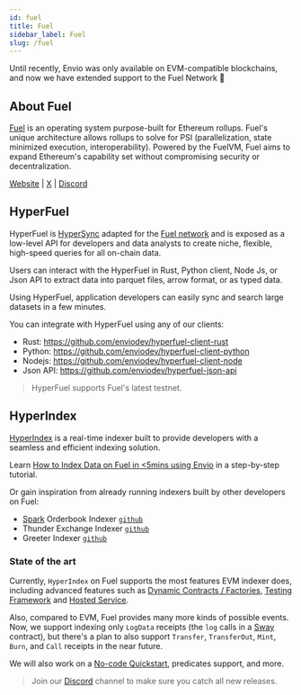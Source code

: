 ```yaml
---
id: fuel
title: Fuel
sidebar_label: Fuel
slug: /fuel
---
```


Until recently, Envio was only available on EVM-compatible blockchains, and now we have extended support to the Fuel Network 🙌

## About Fuel

[Fuel](https://fuel.network/) is an operating system purpose-built for Ethereum rollups. Fuel's unique architecture allows rollups to solve for PSI (parallelization, state minimized execution, interoperability). Powered by the FuelVM, Fuel aims to expand Ethereum's capability set without compromising security or decentralization.

[Website](https://fuel.network/) | [X](https://twitter.com/fuel_network?lang=en) | [Discord](https://discord.com/invite/xfpK4Pe)

## HyperFuel

HyperFuel is [HyperSync](./overview-hypersync.md) adapted for the [Fuel network](https://fuel.network/) and is exposed as a low-level API for developers and data analysts to create niche, flexible, high-speed queries for all on-chain data.

Users can interact with the HyperFuel in Rust, Python client, Node Js, or Json API to extract data into parquet files, arrow format, or as typed data.

Using HyperFuel, application developers can easily sync and search large datasets in a few minutes.

You can integrate with HyperFuel using any of our clients:

- Rust: https://github.com/enviodev/hyperfuel-client-rust
- Python: https://github.com/enviodev/hyperfuel-client-python
- Nodejs: https://github.com/enviodev/hyperfuel-client-node
- Json API: https://github.com/enviodev/hyperfuel-json-api

> HyperFuel supports Fuel's latest testnet.

## HyperIndex

[HyperIndex](./overview.md) is a real-time indexer built to provide developers with a seamless and efficient indexing solution.

Learn [How to Index Data on Fuel in \<5mins using Envio](./tutorial-indexing-fuel.md) in a step-by-step tutorial.

Or gain inspiration from already running indexers built by other developers on Fuel:

- [Spark](https://sprk.fi/) Orderbook Indexer [`github`](https://github.com/compolabs/spark-envio-indexer)
- Thunder Exchange Indexer [`github`](https://github.com/enviodev/fuel-thunder-exchange)
- Greeter Indexer [`github`](https://github.com/enviodev/fuel-greeter)

### State of the art

Currently, `HyperIndex` on Fuel supports the most features EVM indexer does, including advanced features such as [Dynamic Contracts / Factories](./dynamic-contracts.md), [Testing Framework](/docs/testing) and [Hosted Service](./hosted-service.md).

Also, compared to EVM, Fuel provides many more kinds of possible events. Now, we support indexing only `LogData` receipts (the `log` calls in a [Sway](https://docs.fuel.network/docs/sway/) contract), but there's a plan to also support `Transfer`, `TransferOut`, `Mint`, `Burn`, and `Call` receipts in the near future.

We will also work on a [No-code Quickstart](/docs/contract-import), predicates support, and more.

> Join our [Discord](https://discord.com/invite/gt7yEUZKeB) channel to make sure you catch all new releases.
